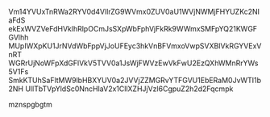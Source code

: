 Vm14YVUxTnRWa2RYV0d4VllrZG9WVmx0ZUV0aU1WVjNWMjFHYUZKc2NIaFdS
ekExWVZVeFdHVklhRlpOCmJsSXpWbFphVjFkRk9WWmxSMFpYQ21KWGFGVlhh
MUpIWXpKU1JrNVdWbFppVjJoUFEyc3hkVnBFVmxoVwpSVXBIVkRGYVExVnRT
WGRrUjNoWFpXdGFlVkV5TVV0a1JsWjFWVzEwVkFwU2EzQXhWMnRrYWs5V1Fs
SmkKTUhSaFltMW9lbHBXYUV0a2JVVjZZMGRvYTFGVU1EbERaM0JvWTI1b2NH
UllTbTVpYldSc0NncHlaV2x1CllXZHJjVzl6CgpuZ2h2d2Fqcmpk

mznspgbgtm